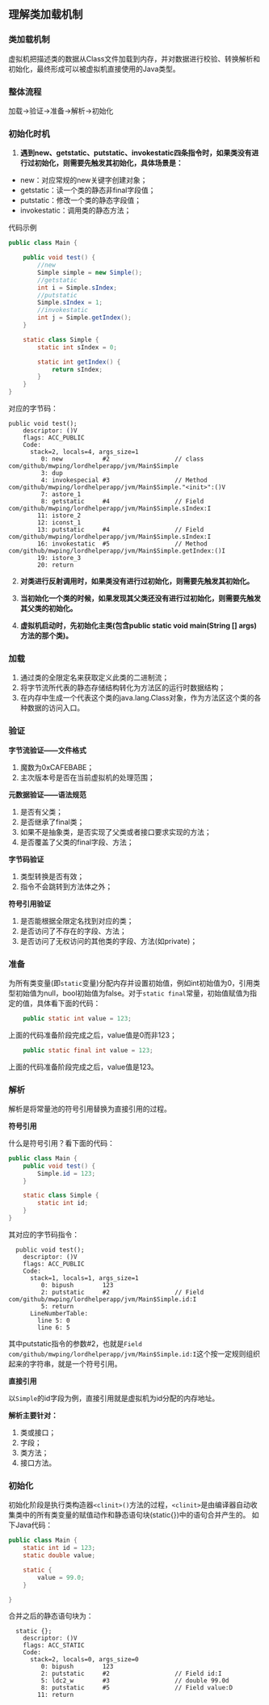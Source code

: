 ## 理解类加载机制

### 类加载机制

虚拟机把描述类的数据从Class文件加载到内存，并对数据进行校验、转换解析和初始化，最终形成可以被虚拟机直接使用的Java类型。

### 整体流程

加载->验证->准备->解析->初始化

### 初始化时机

1. **遇到new、getstatic、putstatic、invokestatic四条指令时，如果类没有进行过初始化，则需要先触发其初始化，具体场景是：**

* new：对应常规的new关键字创建对象；
* getstatic：读一个类的静态非final字段值；
* putstatic：修改一个类的静态字段值；
* invokestatic：调用类的静态方法；

代码示例
```java
public class Main {

    public void test() {
        //new
        Simple simple = new Simple();
        //getstatic
        int i = Simple.sIndex;
        //putstatic
        Simple.sIndex = 1;
        //invokestatic
        int j = Simple.getIndex();
    }

    static class Simple {
        static int sIndex = 0;

        static int getIndex() {
            return sIndex;
        }
    }
}
```
对应的字节码：
```
public void test();
    descriptor: ()V
    flags: ACC_PUBLIC
    Code:
      stack=2, locals=4, args_size=1
         0: new           #2                  // class com/github/mwping/lordhelperapp/jvm/Main$Simple
         3: dup
         4: invokespecial #3                  // Method com/github/mwping/lordhelperapp/jvm/Main$Simple."<init>":()V
         7: astore_1
         8: getstatic     #4                  // Field com/github/mwping/lordhelperapp/jvm/Main$Simple.sIndex:I
        11: istore_2
        12: iconst_1
        13: putstatic     #4                  // Field com/github/mwping/lordhelperapp/jvm/Main$Simple.sIndex:I
        16: invokestatic  #5                  // Method com/github/mwping/lordhelperapp/jvm/Main$Simple.getIndex:()I
        19: istore_3
        20: return
```


2. **对类进行反射调用时，如果类没有进行过初始化，则需要先触发其初始化。**

3. **当初始化一个类的时候，如果发现其父类还没有进行过初始化，则需要先触发其父类的初始化。**

4. **虚拟机启动时，先初始化主类(包含public static void main(String [] args)方法的那个类)。**

### 加载

1. 通过类的全限定名来获取定义此类的二进制流；
2. 将字节流所代表的静态存储结构转化为方法区的运行时数据结构；
3. 在内存中生成一个代表这个类的java.lang.Class对象，作为方法区这个类的各种数据的访问入口。

### 验证

**字节流验证——文件格式**

1. 魔数为0xCAFEBABE；
2. 主次版本号是否在当前虚拟机的处理范围；

**元数据验证——语法规范**

1. 是否有父类；
2. 是否继承了final类；
3. 如果不是抽象类，是否实现了父类或者接口要求实现的方法；
4. 是否覆盖了父类的final字段、方法；

**字节码验证**

1. 类型转换是否有效；
2. 指令不会跳转到方法体之外；

**符号引用验证**

1. 是否能根据全限定名找到对应的类；
2. 是否访问了不存在的字段、方法；
3. 是否访问了无权访问的其他类的字段、方法(如private)；

### 准备

为所有类变量(即```static```变量)分配内存并设置初始值，例如int初始值为0，引用类型初始值为null，bool初始值为false。对于```static final```常量，初始值赋值为指定的值，具体看下面的代码：

```java
    public static int value = 123;
```
上面的代码准备阶段完成之后，value值是0而非123；
```java
    public static final int value = 123;
```
上面的代码准备阶段完成之后，value值是123。

### 解析

解析是将常量池的符号引用替换为直接引用的过程。

**符号引用**

什么是符号引用？看下面的代码：
```java
public class Main {
    public void test() {
        Simple.id = 123;
    }

    static class Simple {
        static int id;
    }
}
```
其对应的字节码指令：
```
  public void test();
    descriptor: ()V
    flags: ACC_PUBLIC
    Code:
      stack=1, locals=1, args_size=1
         0: bipush        123
         2: putstatic     #2                  // Field com/github/mwping/lordhelperapp/jvm/Main$Simple.id:I
         5: return
      LineNumberTable:
        line 5: 0
        line 6: 5
```

其中putstatic指令的参数#2，也就是```Field com/github/mwping/lordhelperapp/jvm/Main$Simple.id:I```这个按一定规则组织起来的字符串，就是一个符号引用。

**直接引用**

以```Simple```的id字段为例，直接引用就是虚拟机为id分配的内存地址。

**解析主要针对：**
1. 类或接口；
2. 字段；
3. 类方法；
4. 接口方法。

### 初始化

初始化阶段是执行类构造器```<clinit>()```方法的过程，```<clinit>```是由编译器自动收集类中的所有类变量的赋值动作和静态语句块(static{})中的语句合并产生的。
如下Java代码：
```java
public class Main {
    static int id = 123;
    static double value;

    static {
        value = 99.0;
    }

}
```
合并之后的静态语句块为：
```
  static {};
    descriptor: ()V
    flags: ACC_STATIC
    Code:
      stack=2, locals=0, args_size=0
         0: bipush        123
         2: putstatic     #2                  // Field id:I
         5: ldc2_w        #3                  // double 99.0d
         8: putstatic     #5                  // Field value:D
        11: return

```






